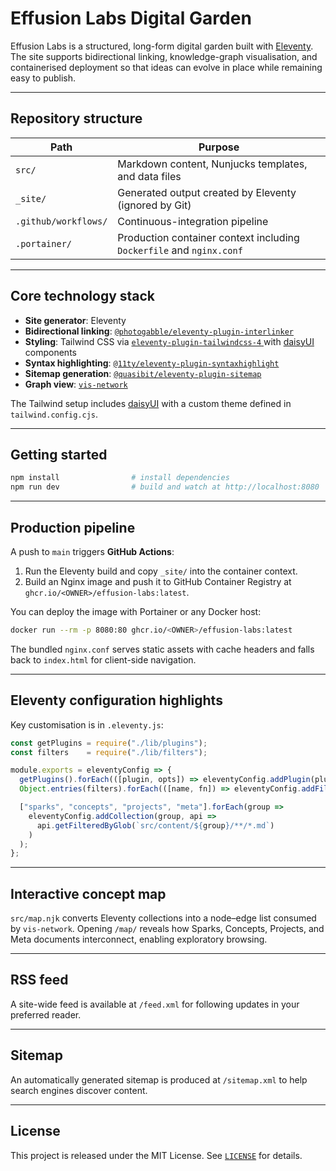 # Effusion Labs Digital Garden

Effusion Labs is a structured, long-form digital garden built with [Eleventy](https://www.11ty.dev/).  
The site supports bidirectional linking, knowledge-graph visualisation, and containerised deployment so that ideas can evolve in place while remaining easy to publish.

---

## Repository structure

| Path | Purpose |
|------|---------|
| `src/` | Markdown content, Nunjucks templates, and data files |
| `_site/` | Generated output created by Eleventy (ignored by Git) |
| `.github/workflows/` | Continuous-integration pipeline |
| `.portainer/` | Production container context including `Dockerfile` and `nginx.conf` |

---

## Core technology stack

* **Site generator**: Eleventy  
* **Bidirectional linking**: [`@photogabble/eleventy-plugin-interlinker`](https://github.com/photogabble/eleventy-plugin-interlinker)  
* **Styling**: Tailwind CSS via [`eleventy-plugin-tailwindcss-4`  ](https://github.com/dwkns/eleventy-plugin-tailwindcss-4) with [daisyUI](https://daisyui.com) components
* **Syntax highlighting**: [`@11ty/eleventy-plugin-syntaxhighlight`](https://github.com/11ty/eleventy-plugin-syntaxhighlight)
* **Sitemap generation**: [`@quasibit/eleventy-plugin-sitemap`](https://github.com/quasibit/eleventy-plugin-sitemap)
* **Graph view**: [`vis-network`](https://visjs.org/)

The Tailwind setup includes [daisyUI](https://daisyui.com) with a custom theme defined in `tailwind.config.cjs`.

---

## Getting started

```bash
npm install                # install dependencies
npm run dev                # build and watch at http://localhost:8080
````

---

## Production pipeline

A push to `main` triggers **GitHub Actions**:

1. Run the Eleventy build and copy `_site/` into the container context.
2. Build an Nginx image and push it to GitHub Container Registry at
   `ghcr.io/<OWNER>/effusion-labs:latest`.

You can deploy the image with Portainer or any Docker host:

```bash
docker run --rm -p 8080:80 ghcr.io/<OWNER>/effusion-labs:latest
```

The bundled `nginx.conf` serves static assets with cache headers and falls back to `index.html` for client-side navigation.

---

## Eleventy configuration highlights

Key customisation is in `.eleventy.js`:

```js
const getPlugins = require("./lib/plugins");
const filters    = require("./lib/filters");

module.exports = eleventyConfig => {
  getPlugins().forEach(([plugin, opts]) => eleventyConfig.addPlugin(plugin, opts));
  Object.entries(filters).forEach(([name, fn]) => eleventyConfig.addFilter(name, fn));

  ["sparks", "concepts", "projects", "meta"].forEach(group =>
    eleventyConfig.addCollection(group, api =>
      api.getFilteredByGlob(`src/content/${group}/**/*.md`)
    )
  );
};
```

---

## Interactive concept map

`src/map.njk` converts Eleventy collections into a node–edge list consumed by `vis-network`.
Opening `/map/` reveals how Sparks, Concepts, Projects, and Meta documents interconnect, enabling exploratory browsing.

---

## RSS feed

A site-wide feed is available at `/feed.xml` for following updates in your preferred reader.

---

## Sitemap

An automatically generated sitemap is produced at `/sitemap.xml` to help search engines discover content.

---

## License

This project is released under the MIT License. See [`LICENSE`](./LICENSE) for details.
